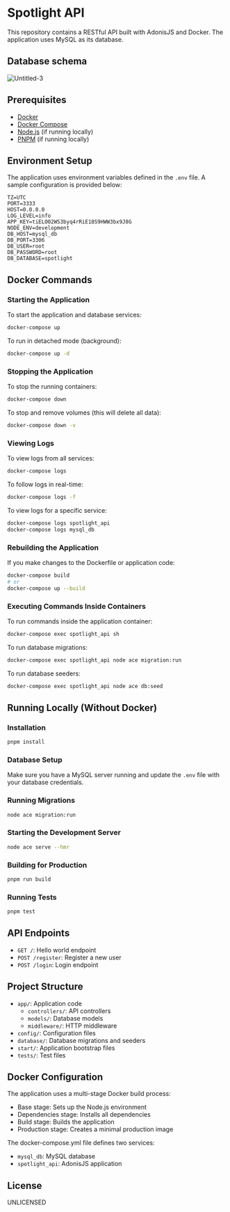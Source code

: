 # Spotlight API

This repository contains a RESTful API built with AdonisJS and Docker. The application uses MySQL as its database.

## Database schema
![Untitled-3](https://github.com/user-attachments/assets/6c1453b4-1d6a-4bce-9ce8-8cd0c31989f7)

## Prerequisites

- [Docker](https://docs.docker.com/get-docker/)
- [Docker Compose](https://docs.docker.com/compose/install/)
- [Node.js](https://nodejs.org/) (if running locally)
- [PNPM](https://pnpm.io/installation) (if running locally)

## Environment Setup

The application uses environment variables defined in the `.env` file. A sample configuration is provided below:

```
TZ=UTC
PORT=3333
HOST=0.0.0.0
LOG_LEVEL=info
APP_KEY=tiELO02WS3byq4rRiE18S9HWW3bx9J8G
NODE_ENV=development
DB_HOST=mysql_db
DB_PORT=3306
DB_USER=root
DB_PASSWORD=root
DB_DATABASE=spotlight
```

## Docker Commands

### Starting the Application

To start the application and database services:

```bash
docker-compose up
```

To run in detached mode (background):

```bash
docker-compose up -d
```

### Stopping the Application

To stop the running containers:

```bash
docker-compose down
```

To stop and remove volumes (this will delete all data):

```bash
docker-compose down -v
```

### Viewing Logs

To view logs from all services:

```bash
docker-compose logs
```

To follow logs in real-time:

```bash
docker-compose logs -f
```

To view logs for a specific service:

```bash
docker-compose logs spotlight_api
docker-compose logs mysql_db
```

### Rebuilding the Application

If you make changes to the Dockerfile or application code:

```bash
docker-compose build
# or
docker-compose up --build
```

### Executing Commands Inside Containers

To run commands inside the application container:

```bash
docker-compose exec spotlight_api sh
```

To run database migrations:

```bash
docker-compose exec spotlight_api node ace migration:run
```

To run database seeders:

```bash
docker-compose exec spotlight_api node ace db:seed
```

## Running Locally (Without Docker)

### Installation

```bash
pnpm install
```

### Database Setup

Make sure you have a MySQL server running and update the `.env` file with your database credentials.

### Running Migrations

```bash
node ace migration:run
```

### Starting the Development Server

```bash
node ace serve --hmr
```

### Building for Production

```bash
pnpm run build
```

### Running Tests

```bash
pnpm test
```

## API Endpoints

- `GET /`: Hello world endpoint
- `POST /register`: Register a new user
- `POST /login`: Login endpoint

## Project Structure

- `app/`: Application code
  - `controllers/`: API controllers
  - `models/`: Database models
  - `middleware/`: HTTP middleware
- `config/`: Configuration files
- `database/`: Database migrations and seeders
- `start/`: Application bootstrap files
- `tests/`: Test files

## Docker Configuration

The application uses a multi-stage Docker build process:
- Base stage: Sets up the Node.js environment
- Dependencies stage: Installs all dependencies
- Build stage: Builds the application
- Production stage: Creates a minimal production image

The docker-compose.yml file defines two services:
- `mysql_db`: MySQL database
- `spotlight_api`: AdonisJS application

## License

UNLICENSED
